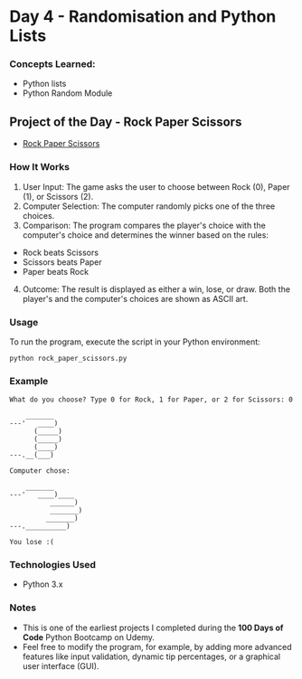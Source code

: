 
# Day 4 - Randomisation and Python Lists

### Concepts Learned: 
- Python lists 
- Python Random Module

## Project of the Day - Rock Paper Scissors
- [Rock Paper Scissors](Day04/rock_paper_scissors.py)

### How It Works

1. User Input: The game asks the user to choose between Rock (0), Paper (1), or Scissors (2).
2. Computer Selection: The computer randomly picks one of the three choices.
3. Comparison: The program compares the player's choice with the computer's choice and determines the winner based on the rules:
- Rock beats Scissors
- Scissors beats Paper
- Paper beats Rock
4. Outcome: The result is displayed as either a win, lose, or draw. Both the player's and the computer's choices are shown as ASCII art.

### Usage

To run the program, execute the script in your Python environment:

```
python rock_paper_scissors.py
```

### Example

```
What do you choose? Type 0 for Rock, 1 for Paper, or 2 for Scissors: 0

    _______
---'   ____)
      (_____)
      (_____)
      (____)
---.__(___)

Computer chose:

    _______
---'   ____)____
          ______)
          _______)
         _______)
---.__________)

You lose :(
```

### Technologies Used
- Python 3.x

### Notes

- This is one of the earliest projects I completed during the **100 Days of Code** Python Bootcamp on Udemy.
- Feel free to modify the program, for example, by adding more advanced features like input validation, dynamic tip percentages, or a graphical user interface (GUI).
